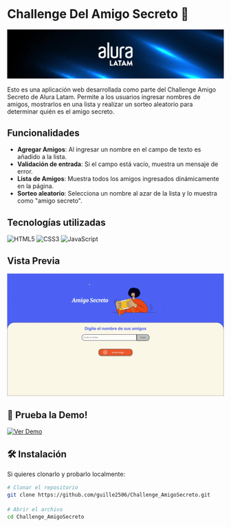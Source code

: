 # Challenge Del Amigo Secreto 🎁

![App Screenshot](assets/AluraLatam.jpeg)

Esto es una aplicación web desarrollada como parte del Challenge Amigo Secreto de Alura Latam.
Permite a los usuarios ingresar nombres de amigos, mostrarlos en una lista y realizar un sorteo aleatorio para determinar quién es el amigo secreto.


##  Funcionalidades

- **Agregar Amigos**: Al ingresar un nombre en el campo de texto  es añadido a la lista.
- **Validación de entrada**: Si el campo está vacío, muestra un mensaje de error.
- **Lista de Amigos**: Muestra todos los amigos ingresados dinámicamente en la página.
- **Sorteo aleatorio**: Selecciona un nombre al azar de la lista y lo muestra como "amigo secreto".

##  Tecnologías utilizadas

![HTML5](https://img.shields.io/badge/HTML5-E34F26?style=for-the-badge&logo=html5&logoColor=white)
![CSS3](https://img.shields.io/badge/CSS3-1572B6?style=for-the-badge&logo=css3&logoColor=white)
![JavaScript](https://img.shields.io/badge/JavaScript-F7DF1E?style=for-the-badge&logo=javascript&logoColor=black)

 
##  Vista Previa
![App Screenshot](assets/demostracion.gif)


## 🚀 Prueba la Demo!
[![Ver Demo](https://img.shields.io/badge/🌐%20Ver%20Demo-000?style=for-the-badge)](https://guille2506.github.io/Challenge_AmigoSecreto/)


## 🛠 Instalación 

Si quieres clonarlo y probarlo localmente:

 ```bash
# Clonar el repositorio
git clone https://github.com/guille2506/Challenge_AmigoSecreto.git

# Abrir el archivo
cd Challenge_AmigoSecreto
